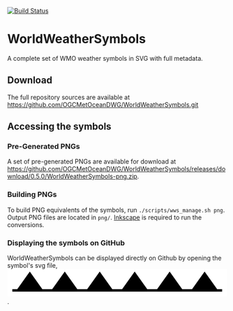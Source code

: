 [![Build Status](https://travis-ci.org/OGCMetOceanDWG/WorldWeatherSymbols.png?branch=master)](https://travis-ci.org/OGCMetOceanDWG/WorldWeatherSymbols)

WorldWeatherSymbols
===================

A complete set of WMO weather symbols in SVG with full metadata.

Download
--------

The full repository sources are available at https://github.com/OGCMetOceanDWG/WorldWeatherSymbols.git

Accessing the symbols
---------------------

### Pre-Generated PNGs

A set of pre-generated PNGs are available for download at https://github.com/OGCMetOceanDWG/WorldWeatherSymbols/releases/download/0.5.0/WorldWeatherSymbols-png.zip.

### Building PNGs

To build PNG equivalents of the symbols, run ```./scripts/wws_manage.sh png```.  Output PNG files are located in ```png/```.  [Inkscape](https://inkscape.org) is required to run the conversions.  

### Displaying the symbols on GitHub

WorldWeatherSymbols can be displayed directly on Github by opening the symbol's svg file, ![example](/Ft_Fronts/WeatherSymbol_WMO_Front_Cold_at_surface.svg).
